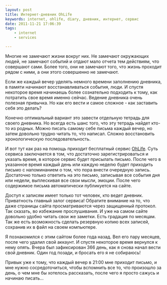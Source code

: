 ```yaml
---
layout: post
title: Интернет-дневник OhLife
keywords: internet, ohlife, diary, дневник, интернет, сервис
date: 2011-11-21 17:06:39
tags:
    - internet
    - services

--- 
```

Многие не замечают жизни вокруг них. Не замечают окружающих людей, не замечают событий
и отдают мало отчета тем действиям, что совершают сами. Более того, они не замечают того,
что жизнь проходит рядом с ними, а они этого совершенно не замечают.

Если же каждый вечер уделять немного времени заполнению дневника, в памяти начинают
восстанавливаться события, люди. И спустя некоторое время начинаешь более сознательно
подходить к тому, как потратить свое время именно сейчас.  Ведение дневника очень полезная
привычка. Но как его вести и самое сложное - как заставить себя это делать?

Конечно оптимальный вариант это завести отдельную тетрадь для своего дневника. Но всегда
есть шанс того, что эту тетрадь найдет кто-то из родных.  Можно писать самому себе письма
каждый вечер, но затем довольно трудно читать то, что написал. Сложно восстановить
хронологическую последовательность.

И вот тут как раз на помощь приходит бесплатный сервис [OhLife][]. Суть сервиса
заключается в том, что достаточно зарегистрироваться и указать время, в которое сервис
будет присылать письмо. После чего в указанное время каждый день или каждую неделю будет
приходить письмо с напоминанием о том, что пора внести очередную запись. Достаточно только
ответить на это письмо, записывая все события дня или недели, выплескивая все свои мысли,
эмоции. После чего содержимое письма автоматически публикуется на сайте.

Доступ к записям имеет только тот человек, кто ведет дневник. Приватность главный залог
сервиса! Обратите внимание на то, что даже страницы сайта просматриваются через защищенный
протокол. Так сказать, во избежание прослушивания. И уже на самом сайте довольно удобно
читать свои же заметки. Есть градация по месяцам. Так же есть возможность сделать
резервную копию всех записей, сохранив их в файл на своем компьютере.

Я познакомился с этим сайтом более года назад. Вел его пару месяцев, после чего удалил
свой аккаунт. И спустя некоторое время вернулся к нему опять. Вчера был зафиксирован 366
день, как я снова начал вести свой дневник. Один год позади, и бросать его я не собираюсь!

Привык уже к тому, что каждый вечер в 21:00 мне приходит письмо, и мне нужно
сосредоточиться, чтобы вспомнить все то, что произошло за день, о чем мне бы хотелось
рассказать, после чего я просто сажусь и начинаю писать...

[ohlife]: https://ohlife.com/
